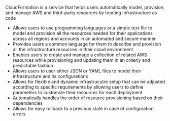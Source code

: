 CloudFormation is a service that helps users automatically model, provision, and manage AWS and third-party resources by treating infrastructure as code

* Allows users to use programming languages or a simple text file to model and provision all the resources needed for their applications across all regions and accounts in an automated and secure manner
* Provides users a common language for them to describe and provision all the infrastructure resources in their cloud environment
* Enables users to create and manage a collection of related AWS resources while provisioning and updating them in an orderly and predictable fashion
* Allows users to user either JSON or YAML files to model their infrastructure and its configurations
* Allows for flexible and dynamic infrastrucutre setup that can be adjusted according to specific requirements by allowing users to define parameters to customize their resources for each deployment
* Automatically handles the order of resource provisioning based on their dependencies
* Allows for easy rollback to a previous state in case of configuration errors

